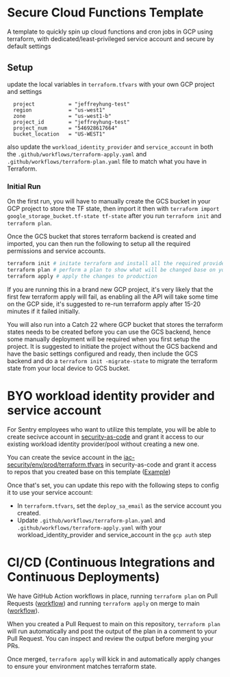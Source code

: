 # Secure Cloud Functions Template
A template to quickly spin up cloud functions and cron jobs in GCP using terraform, with dedicated/least-privileged service account and secure by default settings

## Setup
update the local variables in `terraform.tfvars` with your own GCP project and settings
```
  project           = "jeffreyhung-test"
  region            = "us-west1"
  zone              = "us-west1-b"
  project_id        = "jeffreyhung-test"
  project_num       = "546928617664"
  bucket_location   = "US-WEST1"
```
also update the `workload_identity_provider` and `service_account` in both the `.github/workflows/terraform-apply.yaml` and `.github/workflows/terraform-plan.yaml` file to match what you have in Terraform.

### Initial Run

On the first run, you will have to manually create the GCS bucket in your GCP project to store the TF state, then import it 
then with `terraform import google_storage_bucket.tf-state tf-state` after you run `terraform init` and `terraform plan`.

Once the GCS bucket that stores terraform backend is created and imported, you can then run the following to setup all the required permissions and service accounts. 

```bash
terraform init # initate terraform and install all the required providers
terraform plan # perform a plan to show what will be changed base on your terraform setting
terraform apply # apply the changes to production
```
If you are running this in a brand new GCP project, it's very likely that the first few terraform apply will fail, as enabling all the API will take some time on the GCP side, it's suggested to re-run terraform apply after 15-20 minutes if it failed initially.

You will also run into a Catch 22 where GCP bucket that stores the terraform states needs to be created before you can use the GCS backend, hence some manually deployment will be required when you first setup the project. It is suggested to initiate the project without the GCS backend and have the basic settings configured and ready, then include the GCS backend and do a `terraform init -migrate-state` to migrate the terraform state from your local device to GCS bucket.


# BYO workload identity provider and service account
For Sentry employees who want to utilize this template, you will be able to create secivce account in [security-as-code](https://github.com/getsentry/security-as-code) and grant it access to our existing workload identity provider/pool without creating a new one.

You can create the sevice account in the [iac-security/env/prod/terraform.tfvars](https://github.com/getsentry/security-as-code/blob/main/iac-security/env/prod/terraform.tfvars) in security-as-code and grant it access to repos that you created base on this template ([Example](https://github.com/getsentry/security-as-code/blob/beed2427d34b22edb44dfad2a822389b4a6c352c/iac-security/env/prod/terraform.tfvars#L184-L190)) 

Once that's set, you can update this repo with the following steps to config it to use your service account:
- In `terraform.tfvars`, set the `deploy_sa_email` as the service account you created. 
- Update `.github/workflows/terraform-plan.yaml` and `.github/workflows/terraform-apply.yaml` with your workload_identity_provider and service_account in the `gcp auth` step

# CI/CD (Continuous Integrations and Continuous Deployments)
We have GitHub Action workflows in place, running `terraform plan` on Pull Requests ([workflow](.github/workflows/terraform-plan.yaml)) and running `terraform apply` on merge to main ([workflow](.github/workflows/terraform-apply.yaml)).

When you created a Pull Request to main on this repository, `terraform plan` will run automatically and post the output of the plan in a comment to your Pull Request. You can inspect and review the output before merging your PRs.

Once merged, `terraform apply` will kick in and automatically apply changes to ensure your environment matches terraform state.
